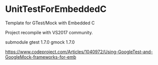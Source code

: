 # UnitTestForEmbeddedC
Template for GTest/Mock with Embedded C

Project recompile with VS2017 community.

submodule
gtest 1.7.0
gmock 1.7.0

https://www.codeproject.com/Articles/1040972/Using-GoogleTest-and-GoogleMock-frameworks-for-emb
